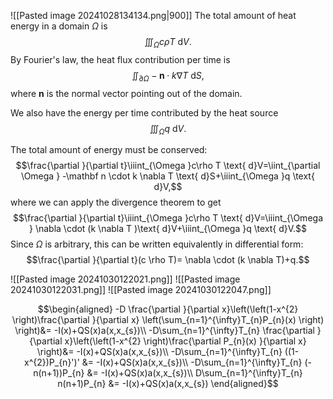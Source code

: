 ![[Pasted image 20241028134134.png|900]]
The total amount of heat energy in a domain $\Omega$ is
$$\iiint_{\Omega }c\rho T \text{ d}V.$$
By Fourier's law, the heat flux contribution per time is 
$$\iint_{\partial \Omega } -\mathbf n \cdot k \nabla T \text{ d}S,$$
where $\mathbf n$ is the normal vector pointing out of the domain.

We also have the energy per time contributed by the heat source
$$\iiint_{\Omega }q \text{ d}V.$$

The total amount of energy must be conserved:
$$\frac{\partial }{\partial t}\iiint_{\Omega }c\rho T \text{ d}V=\iint_{\partial \Omega } -\mathbf n \cdot k \nabla T \text{ d}S+\iiint_{\Omega }q \text{ d}V,$$
where we can apply the divergence theorem to get
$$\frac{\partial }{\partial t}\iiint_{\Omega }c\rho T \text{ d}V=\iiint_{\Omega } \nabla  \cdot (k \nabla T )\text{ d}V+\iiint_{\Omega }q \text{ d}V.$$
Since $\Omega$ is arbitrary, this can be written equivalently in differential form:
$$\frac{\partial }{\partial t}(c \rho T)= \nabla \cdot (k \nabla T)+q.$$

![[Pasted image 20241030122021.png]]
![[Pasted image 20241030122031.png]]
![[Pasted image 20241030122047.png]]

$$\begin{aligned}
-D \frac{\partial }{\partial x}\left(\left(1-x^{2} \right)\frac{\partial }{\partial x} \left(\sum_{n=1}^{\infty}T_{n}P_{n}(x) \right) \right)&= -I(x)+QS(x)a(x,x_{s})\\
-D\sum_{n=1}^{\infty}T_{n} \frac{\partial }{\partial x}\left(\left(1-x^{2} \right)\frac{\partial P_{n}(x) }{\partial x}  \right)&= -I(x)+QS(x)a(x,x_{s})\\
-D\sum_{n=1}^{\infty}T_{n} ((1-x^{2})P_{n}')' &= -I(x)+QS(x)a(x,x_{s})\\
-D\sum_{n=1}^{\infty}T_{n} (-n(n+1))P_{n} &= -I(x)+QS(x)a(x,x_{s})\\
D\sum_{n=1}^{\infty}T_{n} n(n+1)P_{n} &= -I(x)+QS(x)a(x,x_{s})
\end{aligned}$$
